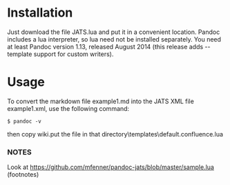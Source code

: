 # Installation

Just download the file JATS.lua and put it in a convenient location. Pandoc includes a lua interpreter, so lua need not be installed separately. You need at least Pandoc version 1.13, released August 2014 (this release adds --template support for custom writers).

# Usage

To convert the markdown file example1.md into the JATS XML file example1.xml, use the following command:

`$ pandoc -v`

then copy wiki.put the file in that directory\templates\default.confluence.lua


### NOTES

Look at https://github.com/mfenner/pandoc-jats/blob/master/sample.lua (footnotes)
